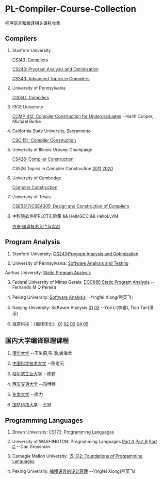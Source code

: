 # PL-Compiler-Course-Collection
程序语言和编译相关课程收集


## Compilers

1. Stanford University

    [CS143: Compilers](https://web.stanford.edu/class/archive/cs/cs143/cs143.1128/)

    [CS243: Program Analysis and Optimization](https://suif.stanford.edu/~courses/cs243/)

    [CS343: Advanced Topics in Compilers](http://web.stanford.edu/class/cs343/)

2. University of Pennsylvania

    [CIS341: Compilers](https://www.cis.upenn.edu/~cis341/current/)

3. IRCE University

    [COMP 412: Compiler Construction for Undergraduates](https://www.clear.rice.edu/comp412/) --Keith Cooper, Michael Burke

4. California State University, Sacramento

    [CSC 151: Compiler Construction](https://www.bilibili.com/video/av81692863)

5. University of Illinois Urbana-Champaign

    [CS426: Compiler Construction](https://courses.engr.illinois.edu/cs426/fa2019/)

    CS526 Topics in Compiler Construction [2011](http://polaris.cs.uiuc.edu/~padua/cs526/) [2020](https://courses.engr.illinois.edu/cs526/sp2020/)

6. University of Cambridge

    [Compiler Construction](https://www.cl.cam.ac.uk/teaching/1516/CompConstr/)

7. University of Texas 

    [CSE5317/CSE4305: Design and Construction of Compilers](https://lambda.uta.edu/cse5317/)

8. 中科院软件所PLCT实验室 && HelloGCC && HelloLLVM

    [方舟·编译技术入门与实战](https://www.bilibili.com/video/av78503049)

## Program Analysis

1. Stanford University:  [CS243:Program Analysis and Optimization](https://suif.stanford.edu/~courses/cs243/)

2. University of Pennsylvania:  [Software Analysis and Testing ](http://rightingcode.org/)

Aarhus University:  [Static Program Analysis](https://cs.au.dk/~amoeller/spa/)

3. Federal University of Minas Gerais:  [DCC888:Static Program Analysis](https://homepages.dcc.ufmg.br/~fernando/classes/dcc888/) --Fernando M Q Pereira

4. Peking University:  [Software Analysis](https://xiongyingfei.github.io/SA/2019/main.htm) --Yingfei Xiong(熊英飞)

5. Nanjing University:  Software Analysis [01](https://www.bilibili.com/video/av91858985) [02](https://www.bilibili.com/video/av93643665) --Yue Li(李樾), Tian Tan(谭添)

6. 燧原科技：《编译优化》 [01](https://www.bilibili.com/video/av88720239) [02](https://www.bilibili.com/video/av88807060) [03](https://www.bilibili.com/video/av89910858) [04](https://www.bilibili.com/video/av91744591) [05](https://www.bilibili.com/video/av93563697)

## 国内大学编译原理课程

1. [清华大学](https://github.com/chyyuu/compiler_course_info) --王生原,陈 渝,姚海龙

2. [中国科学技术大学](https://www.bilibili.com/video/av33153096) --陈意云

3. [哈尔滨工业大学](https://www.bilibili.com/video/av89903205) --陈鄞

4. [西安交通大学](https://www.bilibili.com/video/av33392713) --冯博琴

5. [东南大学](https://www.bilibili.com/video/av17869142) --廖力

6. [国防科技大学](https://www.bilibili.com/video/av59119931) --王挺

## Programming Languages

1. Brown University:  [CS173: Programming Languages](http://cs.brown.edu/courses/cs173/)

2. University of WASHINGTON:  Programming Languages [Part A](https://www.coursera.org/learn/programming-languages) [Part B](https://www.coursera.org/learn/programming-languages-part-b) [Part C](https://www.coursera.org/learn/programming-languages-part-c) --Dan Grossman

3. Carnegie Mellon University:  [15-312: Foundations of Programming Languages](http://www.cs.cmu.edu/~fp/courses//15312-f04/)

4. Peking University:  [编程语言的设计原理](https://xiongyingfei.github.io/DPPL/2019/main.htm) --Yingfei Xiong(熊英飞)